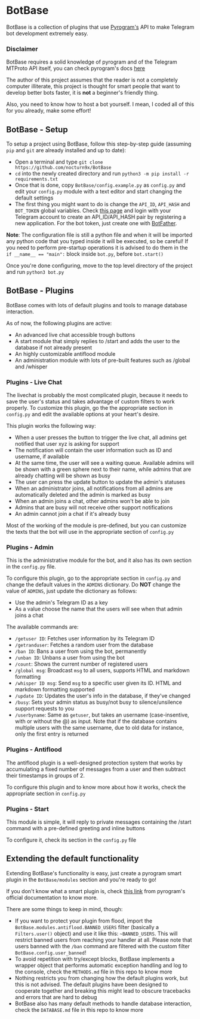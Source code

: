 # BotBase

BotBase is a collection of plugins that use [Pyrogram's](https://github.com/pyrogram/pyrogram) API to make Telegram bot development extremely easy.

### Disclaimer

BotBase requires a solid knowledge of pyrogram and of the Telegram MTProto API itself, you can check pyrogram's docs [here](https://docs.pyrogram.org)

The author of this project assumes that the reader is not a completely computer illiterate, this project is thought for smart people that want to develop better bots faster, it is **not** a beginner's friendly thing.

Also, you need to know how to host a bot yourself. I mean, I coded all of this for you already, make some effort!

## BotBase - Setup

To setup a project using BotBase, follow this step-by-step guide (assuming `pip` and `git` are already installed and up to date):

- Open a terminal and type `git clone https://github.com/nocturn9x/BotBase`
- `cd` into the newly created directory and run `python3 -m pip install -r requirements.txt`
- Once that is done, copy `BotBase/config.example.py` as `config.py` and edit your `config.py` module with a text editor and start changing the default settings
- The first thing you might want to do is change the `API_ID`, `API_HASH` and `BOT_TOKEN` global variables. Check [this page](https://my.telegram.org/apps) and login with your Telegram account to create an API_ID/API_HASH pair by registering a new application. For the bot token, just create one with [BotFather](https://telegram.me/BotFather).

**Note**: The configuration file is still a python file and when it will be imported any python code that you typed inside it will be executed, so be careful! If you need to perform pre-startup operations it is advised to do them in the `if __name__ == "main":` block inside `bot.py`, before `bot.start()`

Once you're done configuring, move to the top level directory of the project and run `python3 bot.py`

## BotBase - Plugins

BotBase comes with lots of default plugins and tools to manage database interaction.

As of now, the following plugins are active:

- An advanced live chat accessible trough buttons
- A start module that simply replies to /start and adds the user to the database if not already present
- An highly customizable antiflood module 
- An administration module with lots of pre-built features such as /global and /whisper


### Plugins - Live Chat

The livechat is probably the most complicated plugin, because it needs to save the user's status and takes advantage of custom filters to
work properly. To customize this plugin, go the the appropriate section in `config.py` and edit the available options at your heart's desire.

This plugin works the following way:

- When a user presses the button to trigger the live chat, all admins get notified that user xyz is asking for support
- The notification will contain the user information such as ID and username, if available
- At the same time, the user will see a waiting queue. Available admins will be shown with a green sphere next to their name, while admins that are already chatting will be shown as busy
- The user can press the update button to update the admin's statuses
- When an administrator joins, all notifications from all admins are automatically deleted and the admin is marked as busy
- When an admin joins a chat, other admins won't be able to join
- Admins that are busy will not receive other support notifications
- An admin cannot join a chat if it's already busy

Most of the working of the module is pre-defined, but you can customize the texts that the bot will use in the appropriate section of `config.py`


### Plugins - Admin

This is the administrative module for the bot, and it also has its own section in the `config.py` file.

To configure this plugin, go to the appropriate section in `config.py` and change the default values in the `ADMINS` dictionary. Do **NOT** change the value of `ADMINS`, just update the dictionary as follows:

- Use the admin's Telegram ID as a key
- As a value choose the name that the users will see when that admin joins a chat


The available commands are:

- `/getuser ID`: Fetches user information by its Telegram ID
- `/getranduser`: Fetches a random user from the database
- `/ban ID`: Bans a user from using the bot, permanently
- `/unban ID`: Unbans a user from using the bot
- `/count`: Shows the current number of registered users
- `/global msg`: Broadcast `msg` to all users, supports HTML and markdown formatting
- `/whisper ID msg`: Send `msg` to a specific user given its ID. HTML and markdown formatting supported
- `/update ID`: Updates the user's info in the database, if they've changed
- `/busy`: Sets your admin status as busy/not busy to silence/unsilence support requests to you
- `/userbyname`: Same as `getuser`, but takes an username (case-insentive, with or without the @) as input. Note that if the database contains multiple users with the same username, due to old data for instance, only the first entry is returned

### Plugins - Antiflood

The antiflood plugin is a well-designed protection system that works by accumulating a fixed number of messages from a user and then subtract their timestamps in groups of 2.

To configure this plugin and to know more about how it works, check the appropriate section in `config.py`

### Plugins - Start

This module is simple, it will reply to private messages containing the /start command with a pre-defined greeting and inline buttons

To configure it, check its section in the `config.py` file


## Extending the default functionality

Extending BotBase's functionality is easy, just create a pyrogram smart plugin in the `BotBase/modules` section and you're ready to go!

If you don't know what a smart plugin is, check [this link](https://docs.pyrogram.org/topics/smart-plugins) from pyrogram's official documentation to know more.

There are some things to keep in mind, though:

- If you want to protect your plugin from flood, import the `BotBase.modules.antiflood.BANNED_USERS` filter (basically a `Filters.user()` object) and use it like this: `~BANNED_USERS`. This will restrict banned users from reaching your handler at all.
Please note that users banned with the `/ban` command are filtered with the custom filter `BotBase.config.user_banned`!
- To avoid repetition with try/except blocks, BotBase implements a wrapper object that performs automatic exception handling and log to the console, check the `METHODS.md` file in this repo to know more
- Nothing restricts you from changing how the default plugins work, but this is not advised. The default plugins have been designed to cooperate together and breaking this might lead to obscure tracebacks and errors that are hard to debug
- BotBase also has many default methods to handle database interaction, check the `DATABASE.md` file in this repo to know more
